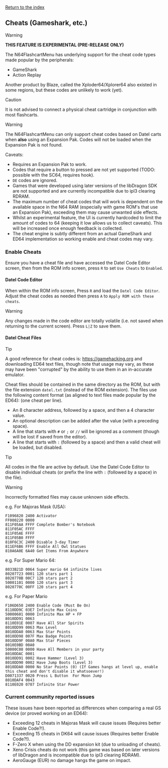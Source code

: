 [Return to the index](./00_index.md)
## Cheats (Gameshark, etc.)

> [!WARNING]
> **THIS FEATURE IS EXPERIMENTAL (PRE-RELEASE ONLY)**

The N64FlashcartMenu has underlying support for the cheat code types made popular by the peripherals:
- GameShark
- Action Replay

Another product by Blaze, called the Xploder64/Xplorer64 also existed in some regions, but these codes are unlikely to work (yet).

> [!CAUTION]
> It is not advised to connect a physical cheat cartridge in conjunction with most flashcarts.

> [!WARNING]
> The N64FlashcartMenu can only support cheat codes based on Datel carts when **also** using an Expansion Pak. Codes will not be loaded when the Expansion Pak is not found.

Caveats:
- Requires an Expansion Pak to work.
- Codes that require a button to pressed are not yet supported (TODO: possible with the SC64, requires hook).
- `DE` codes are ignored.
- Games that were developed using later versions of the libDragon SDK are not supported and are currently incompatible due to ipl3 clearing RDRAM.
- The maximum number of cheat codes that will work is dependent on the available space in the N64 RAM (especially with game ROM's that use an Expansion Pak), exceeding them may cause unwanted side effects.
 - Whilst an experimental feature, the UI is currently hardcoded to limit the amount of codes to 64 (keeping it low allows us to collect caveats). This will be increased once enough feedback is collected.
- The cheat engine is subtly different from an actual GameShark and ED64 implementation so working enable and cheat codes may vary.

### Enable Cheats
Ensure you have a cheat file and have accessed the Datel Code Editor screen, then from the ROM info screen, press `R` to set `Use Cheats` to `Enabled`.

#### Datel Code Editor
When within the ROM info screen, Press `R` and load the `Datel Code Editor`. Adjust the cheat codes as needed then press `A` to `Apply ROM with these cheats`.

> [!WARNING]
> Any changes made in the code editor are totally volatile (i.e. not saved when returning to the current screen). Press `L|Z` to save them.


#### Datel Cheat Files

> [!TIP]
> A good reference for cheat codes is: https://gamehacking.org and downloading ED64 text files, though note that usage may vary, as these may have been "corrupted" by the ability to use them in an in-accurate emulator.

Cheat files should be contained in the same directory as the ROM, but with the file extension `datel.txt` (instead of the ROM extension).
The files use the following content format (as aligned to text files made popular by the ED64):
(one cheat per line).
- An 8 character address, followed by a space, and then a 4 character value.
- An optional description can be added after the value (with a preceding space).
- A line that starts with `#` or `;` or `//` will be ignored as a comment (though will be lost if saved from the editor).
- A line that starts with `:` (followed by a space) and then a valid cheat will be loaded, but disabled.

> [!TIP]
> All codes in the file are active by default. Use the Datel Code Editor to disable individual cheats (or prefix the line with `:` (followed by a space) in the file).

> [!WARNING]
> Incorrectly formatted files may cause unknown side effects.

e.g. For Majoras Mask (USA):
```text
F1096820 2400 Activator
FF000220 0000
811F05AA FFFF Complete Bomber's Notebook
811F05AC FFFF
811F05AE FFFF
811F05B0 FFFF
810F6C3C 2400 Disable 3-day Timer
811EF6B6 FFFF Enable All Owl Statues
810A6A0E 6A40 Get Items From Anywhere
```

e.g. For Super Mario 64:
```text
8033B21D 0064 Super mario 64 infinite lives
80207723 0001 120 stars part 1
8020770B 00C7 120 stars part 2
50001101 0000 120 stars part 3
8020770C 00FF 120 stars part 4
```

e.g. For Paper Mario
```text
F106D650 2400 Enable Code (Must Be On)
8110DD9C 03E7 Infinite Max Coins 
50000601 0000 Infinite Max HP + FP 
8010DD91 0063
8110E01E 0007 Have All Star Spirits 
8010DD99 0063 Max Level 
8010DDA0 0063 Max Star Points 
8010DD98 007F Max Badge Points 
8010DD9F 00A0 Max Star Pieces
8010E0BD 00A0
50000C08 0000 Have All Members in your party
8010DDAC 0001
8010DD91 0002 Have Hammer (Level 3)
8010DD90 0002 Have Jump Boots (Level 3)
8010DDA0 0000 No Star Points (0) (If Games hangs at level up, enable this cheat and don't disable it whatsoever!)
D0071337 0020 Press L Button  For Moon Jump
8010DAF4 0043
8110E020 0707 Infinite Star Power
```

### Current community reported issues
These issues have been reported as differences when comparing a real GS device (or proved working on an ED64):
 - Exceeding 12 cheats in Majoras Mask will cause issues (Requires better Enable Code?!).
 - Exceeding 15 cheats in DK64 will cause issues (Requires better Enable Code?!).
 - F-Zero X when using the DD expansion kit (due to unloading of cheats).
 - Xeno Crisis cheats do not work (this game was based on later versions of libDragon and is incompatible due to ipl3 clearing RDRAM).
 - AeroGauge (EUR) no damage hangs the game on impact.

